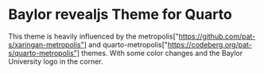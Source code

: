 # Baylor revealjs Theme for Quarto
This theme is heavily influenced by the metropolis["https://github.com/pat-s/xaringan-metropolis"] and quarto-metropolis["https://codeberg.org/pat-s/quarto-metropolis"] themes. With some color changes and the Baylor University logo in the corner. 